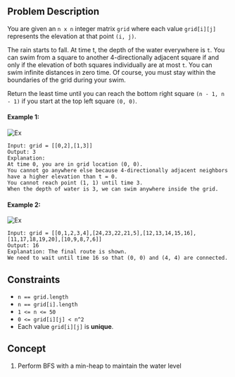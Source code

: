 ## Problem Description

You are given an `n x n` integer matrix `grid` where each value `grid[i][j]` represents the elevation at that point `(i, j)`.

The rain starts to fall. At time t, the depth of the water everywhere is `t`. You can swim from a square to another 4-directionally adjacent square if and only if the elevation of both squares individually are at most `t`. You can swim infinite distances in zero time. Of course, you must stay within the boundaries of the grid during your swim.

Return the least time until you can reach the bottom right square `(n - 1, n - 1)` if you start at the top left square `(0, 0)`.

 

#### Example 1:
![Ex](https://assets.leetcode.com/uploads/2021/06/29/swim1-grid.jpg)
```plaintext
Input: grid = [[0,2],[1,3]]
Output: 3
Explanation:
At time 0, you are in grid location (0, 0).
You cannot go anywhere else because 4-directionally adjacent neighbors have a higher elevation than t = 0.
You cannot reach point (1, 1) until time 3.
When the depth of water is 3, we can swim anywhere inside the grid.
```
#### Example 2:
![Ex](https://assets.leetcode.com/uploads/2021/06/29/swim2-grid-1.jpg)
```plaintext
Input: grid = [[0,1,2,3,4],[24,23,22,21,5],[12,13,14,15,16],[11,17,18,19,20],[10,9,8,7,6]]
Output: 16
Explanation: The final route is shown.
We need to wait until time 16 so that (0, 0) and (4, 4) are connected.
 ```

## Constraints

- `n == grid.length`
- `n == grid[i].length`
- `1 <= n <= 50`
- `0 <= grid[i][j] < n^2`
- Each value `grid[i][j]` is **unique**.

## Concept
1. Perform BFS with a min-heap to maintain the water level
